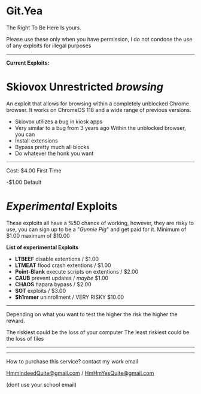 # Git.Yea
The Right To Be Here Is yours.

Please use these only when you have permission, I do not condone the use of any exploits for illegal purposes

---

<b>Current Exploits:</b>

# Skiovox Unrestricted *browsing*
   An exploit that allows for browsing within a completely unblocked Chrome
browser. It works on ChromeOS 118 and a wide range of previous versions.
- Skiovox utilizes a bug in kiosk apps
- Very similar to a bug from 3 years ago
Within the unblocked browser, you can
- Install extensions
- Bypass pretty much all blocks
- Do whatever the honk you want
---
Cost: $4.00 First Time

-$1.00 Default


# *Experimental* Exploits
   These exploits all have a %50 chance of working, however, they are
   risky to use, you can sign up to be a "*Gunnie Pig*" and get
   paid for it. Minimum of $1.00 maximum of $10.00

   <b>List of experimental Exploits</b>
- <b>LTBEEF</b> disable extentions / $1.00
- <b>LTMEAT</b> flood crash extentions / $1.00
- <b>Point-Blank</b> execute scripts on extentions / $2.00
- <b>CAUB</b> prevent updates / *maybe* $1.00
- <b>CHAOS</b> hapara bypass / $2.00
- <b>SOT</b> exploits / $3.00
- <b>Sh1mmer</b> uninrollment / VERY RISKY $10.00
---
Depending on what you want to test the higher the risk
the higher the reward.

The riskiest could be the loss of your computer
The least riskiest could be the loss of files

---
---

How to purchase this service?
contact my *work* email 

HmmIndeedQuite@gmail.com / HmHmYesQuite@gmail.com

(dont use your school email)
